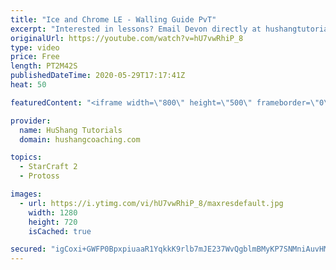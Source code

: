 ```yaml
---
title: "Ice and Chrome LE - Walling Guide PvT"
excerpt: "Interested in lessons? Email Devon directly at hushangtutorials@outlook.com ------------------------------------------------------------------------------------------------------- Want to support HuShang Tutorials directly? Patreon is a website where you can contribute a monthly donation that will help"
originalUrl: https://youtube.com/watch?v=hU7vwRhiP_8
type: video
price: Free
length: PT2M42S
publishedDateTime: 2020-05-29T17:17:41Z
heat: 50

featuredContent: "<iframe width=\"800\" height=\"500\" frameborder=\"0\" src=\"https://www.youtube.com/embed/hU7vwRhiP_8\" allow=\"accelerometer; autoplay; encrypted-media; gyroscope; picture-in-picture\" allowfullscreen></iframe>"

provider:
  name: HuShang Tutorials
  domain: hushangcoaching.com

topics:
  - StarCraft 2
  - Protoss

images:
  - url: https://i.ytimg.com/vi/hU7vwRhiP_8/maxresdefault.jpg
    width: 1280
    height: 720
    isCached: true

secured: "igCoxi+GWFP0BpxpiuaaR1YqkkK9rlb7mJE237WvQgblmBMyKP7SNMniAuvHMjUOMg9hbRrh/j12ngat9cdx7DiQEF2MwYUJe5QD4d0tg/ELBrND4Nrb5MRrMSdxMSs+SXWSb7um5e/tloCz6ynmo08ZERmA8dj/IWH+voSTcjVVF4AacSC7LDQnm1NfnN/qPHQghlACsEPxKhxFo8EsIIPdYqcPHaS/CZoXCzHmpPC4fRyQUVDo/dmgDL6gqUFRKuTSl7O96QBULvRfBgpOPd6hS+HRidt3JWyYTPZvCdcujYL6xV5WO+RAAmlc0Y1iH4Ja5AVCh6bIGPFtTyz1WsDvxkhA581rDUY6XvYER/OkCGEkdGTurfqrMgZq3ERNdQNdv3fV9krqmNrGXNZJM1GwGGgmdr/yxqvrUAbeac4=;CbBNL+lhPe8yFHZ66ADiNQ=="
---
```


